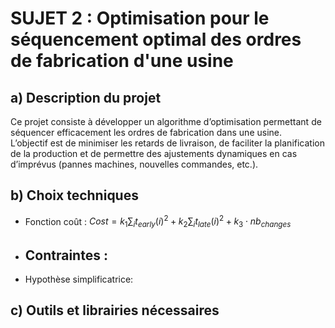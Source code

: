 # SUJET 2 : Optimisation pour le séquencement optimal des ordres de fabrication d'une usine

## a) Description du projet

Ce projet consiste à développer un algorithme d’optimisation permettant de séquencer efficacement les ordres de fabrication dans une usine.  
L’objectif est de minimiser les retards de livraison, de faciliter la planification de la production et de permettre des ajustements dynamiques en cas d’imprévus (pannes machines, nouvelles commandes, etc.).

## b) Choix techniques
- Fonction coût : $Cost = k_1\displaystyle\sum_{i} t_{early}(i)^{2} + k_2\displaystyle\sum_{i}t_{late}(i)^{2} + k_3\cdot nb_{changes}$ 
- Contraintes :
  - 
- Hypothèse simplificatrice: 
## c) Outils et librairies nécessaires

